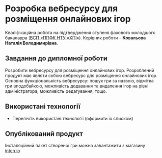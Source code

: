 # Розробка вебресурсу для розміщення онлайнових ігор
Кваліфікаційна робота на підтвердження ступеня фахового молодшого
бакалавра ([ВСП «ППФК НТУ «ХПІ»](http://polytechnic.poltava.ua)). Керівник
роботи – **Ковальова Наталія Володимирівна**.
## Завдання до дипломної роботи
Розробити вебресурсу для розміщення онлайнових ігор. Розроблений продукт має являти собою вебресурс для розміщення онлайнових ігор. Основна функціональність вебресурсу: пошук гри за назвою, відмітка гри вподобайкою, можливість додавання та видалення ігор на рівні адміністратора, можливість редагування, тощо.
## Використані технології
* Перелічіть використані технології (оформити їх списком)
## Опублікований продукт
Інсталяційний пакет створеної гри можна завантажити з магазину
[intch.io](http://itch.io)
